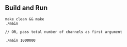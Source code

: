 ## Build and Run

```
make clean && make
./main

// OR, pass total number of channels as first argument

./main 1000000
````
